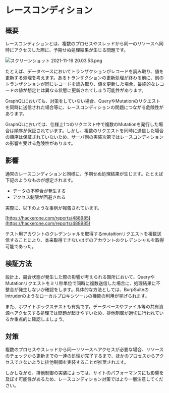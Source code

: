 # レースコンディション

## 概要
レースコンディションとは、複数のプロセスやスレッドから同一のリソースへ同時にアクセスした際に、予期せぬ処理結果が生じる問題です。

![スクリーンショット 2021-11-16 20.03.53.png](race_condition/figure2.png)

たとえば、データベースにおいてトランザクションがレコードを読み取り、値を更新する処理を考えます。あるトランザクションの更新処理が終わる前に、別のトランザクションが同じレコードを読み取り、値を更新した場合、最終的なレコードの値が想定とは異なる状態に更新されてしまう可能性があります。

GraphQLにおいても、対策をしていない場合、QueryやMutationのリクエストを同時に送信された場合等に、レースコンディションの問題につながる危険性があります。

GraphQLにおいては、仕様上1つのリクエスト中で複数のMutationを発行した場合は順序が保証されています。しかし、複数のリクエストを同時に送信した場合の順序は保証されていないため、サーバ側の実装次第ではレースコンディションの影響を受ける危険性があります。

## 影響

通常のレースコンディションと同様に、予期せぬ処理結果が生じます。たとえば下記のようなものが想定されます。

* データの不整合が発生する
* アクセス制限が回避される

実際に、以下のような事例が報告されています。

[https://hackerone.com/reports/488985](https://hackerone.com/reports/488985)

テスト用アカウントのクレデンシャルを取得するmutaitionリクエストを複数送信することにより、本来取得できないはずのアカウントのクレデンシャルを取得可能であった。

## 検証方法

設計上、競合状態が発生した際の影響が考えられる箇所において、QueryやMutationリクエストをミリ秒単位で同時に複数送信した場合に、処理結果に不整合が発生しないか確認をします。具体的な方法としては、BurpSuiteのIntruderのようなローカルプロキシツールの機能の利用が挙げられます。

また、ホワイトボックステストも有効です。データベースやファイル等の共有資源へアクセスする処理では問題が起きやすいため、排他制御が適切に行われているか重点的に確認しましょう。

## 対策

複数のプロセスやスレッドから同一リソースへアクセスが必要な場合、リソースのチェックから更新までの一連の処理が完了するまで、ほかのプロセスからアクセスできないように排他制御を実装することが推奨されます。

しかしながら、排他制御の実装によっては、サイトのパフォーマンスにも影響を及ぼす可能性があるため、レースコンディション対策ではより一層注意してください。
